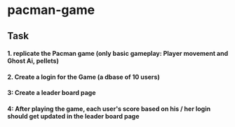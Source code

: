 # pacman-game
## Task
#### 1. replicate the Pacman game (only basic gameplay: Player movement and Ghost Ai, pellets) 
#### 2. Create a login for the Game (a dbase of 10 users) 
#### 3: Create a leader board page 
#### 4: After playing the game, each user's score based on his / her login should get updated in the leader board page

